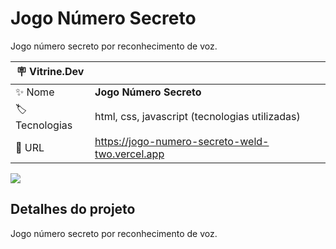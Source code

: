 # Jogo Número Secreto
Jogo número secreto por reconhecimento de voz.

| :placard: Vitrine.Dev |     |
| -------------  | --- |
| :sparkles: Nome        | **Jogo Número Secreto**
| :label: Tecnologias | html, css, javascript (tecnologias utilizadas)
| :rocket: URL         | https://jogo-numero-secreto-weld-two.vercel.app

<!-- Inserir imagem com a #vitrinedev ao final do link -->
![](https://via.placeholder.com/1200x500.png?text=imagem+lindona+do+meu+projeto#vitrinedev)

## Detalhes do projeto

Jogo número secreto por reconhecimento de voz.
